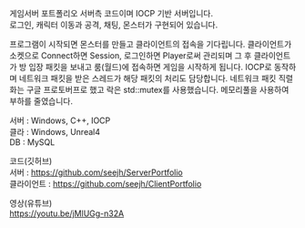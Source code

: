 게임서버 포트폴리오 서버측 코드이며 IOCP 기반 서버입니다. <br/>
로그인, 캐릭터 이동과 공격, 채팅, 몬스터가 구현되어 있습니다.<br/>

프로그램이 시작되면 몬스터를 만들고 클라이언트의 접속을 기다립니다. 클라이언트가 소켓으로 Connect하면 Session, 로그인하면 Player로써 관리되며
그 후 클라이언트가 방 입장 패킷을 보내고 룸(월드)에 접속하면 게임을 시작하게 됩니다.
IOCP로 동작하며 네트워크 패킷을 받은 스레드가 해당 패킷의 처리도 담당합니다. 
네트워크 패킷 직렬화는 구글 프로토버프로 했고 락은 std::mutex를 사용했습니다. 메모리풀을 사용하여 부하를 줄였습니다.

서버 : Windows, C++, IOCP<br/>
클라 : Windows, Unreal4 <br/>
DB : MySQL<br/>

코드(깃허브)<br/>
서버 : https://github.com/seejh/ServerPortfolio<br/>
클라이언트 : https://github.com/seejh/ClientPortfolio<br/> 

영상(유튜브)<br/>
https://youtu.be/jMlUGg-n32A
